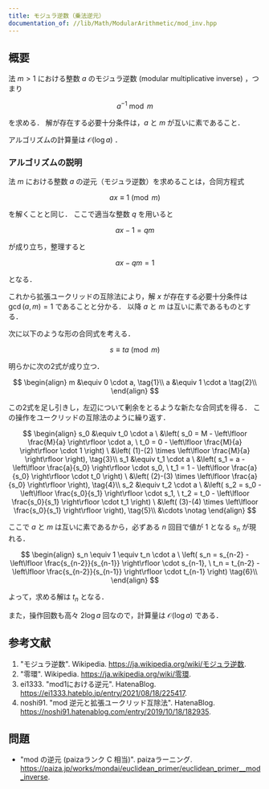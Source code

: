 ```yaml
---
title: モジュラ逆数（乗法逆元）
documentation_of: //lib/Math/ModularArithmetic/mod_inv.hpp
---
```



## 概要

法 $m > 1$ における整数 $a$ のモジュラ逆数 (modular multiplicative inverse) ，つまり

$$
a^{-1} \bmod m
$$

を求める．
解が存在する必要十分条件は，$a$ と $m$ が互いに素であること． 

アルゴリズムの計算量は $\mathcal{O}(\log a)$ ．


### アルゴリズムの説明

法 $m$ における整数 $a$ の逆元（モジュラ逆数）を求めることは，合同方程式

$$
a x \equiv 1 \pmod m
$$

を解くことと同じ．
ここで適当な整数 $q$ を用いると

$$
a x - 1 = q m
$$

が成り立ち，整理すると

$$
a x - q m = 1
$$

となる．

これから拡張ユークリッドの互除法により，解 $x$ が存在する必要十分条件は $\gcd(a,m) = 1$ であることと分かる．
以降 $a$ と $m$ は互いに素であるものとする．

次に以下のような形の合同式を考える．

$$
s \equiv t a \pmod m
$$

明らかに次の2式が成り立つ．

$$
\begin{align}
m &\equiv 0 \cdot a, \tag{1}\\
a &\equiv 1 \cdot a \tag{2}\\
\end{align}
$$

この2式を足し引きし，左辺について剰余をとるような新たな合同式を得る．
この操作をユークリッドの互除法のように繰り返す．


$$
\begin{align}
s_0 &\equiv t_0 \cdot a \ &\left( s_0 = M - \left\lfloor \frac{M}{a} \right\rfloor \cdot a, \ t_0 = 0 - \left\lfloor \frac{M}{a} \right\rfloor \cdot 1 \right) \ &\left( (1)-(2) \times \left\lfloor \frac{M}{a} \right\rfloor \right), \tag{3}\\
s_1 &\equiv t_1 \cdot a \ &\left( s_1 = a - \left\lfloor \frac{a}{s_0} \right\rfloor \cdot s_0, \ t_1 = 1 - \left\lfloor \frac{a}{s_0} \right\rfloor \cdot t_0 \right) \ &\left( (2)-(3) \times \left\lfloor \frac{a}{s_0} \right\rfloor \right), \tag{4}\\
s_2 &\equiv t_2 \cdot a \ &\left( s_2 = s_0 - \left\lfloor \frac{s_0}{s_1} \right\rfloor \cdot s_1, \ t_2 = t_0 - \left\lfloor \frac{s_0}{s_1} \right\rfloor \cdot t_1 \right) \ &\left( (3)-(4) \times \left\lfloor \frac{s_0}{s_1} \right\rfloor \right), \tag{5}\\
&\cdots \notag
\end{align}
$$

ここで $a$ と $m$ は互いに素であるから，必ずある $n$ 回目で値が $1$ となる $s_n$ が現れる．

$$
\begin{align}
s_n \equiv 1 \equiv t_n \cdot a \ \left( s_n = s_{n-2} - \left\lfloor \frac{s_{n-2}}{s_{n-1}} \right\rfloor \cdot s_{n-1}, \ t_n = t_{n-2} - \left\lfloor \frac{s_{n-2}}{s_{n-1}} \right\rfloor \cdot t_{n-1} \right) \tag{6}\\
\end{align}
$$

よって，求める解は $t_n$ となる．

また，操作回数も高々 $2 \log a$ 回なので，計算量は $\mathcal{O}(\log a)$ である． 


## 参考文献

1. "モジュラ逆数". Wikipedia. <https://ja.wikipedia.org/wiki/モジュラ逆数>.
1. "零環". Wikipedia. <https://ja.wikipedia.org/wiki/零環>.
1. ei1333. "mod1における逆元". HatenaBlog. <https://ei1333.hateblo.jp/entry/2021/08/18/225417>.
1. noshi91. "mod 逆元と拡張ユークリッド互除法". HatenaBlog. <https://noshi91.hatenablog.com/entry/2019/10/18/182935>.


## 問題

- "mod の逆元 (paizaランク C 相当)". paizaラーニング. <https://paiza.jp/works/mondai/euclidean_primer/euclidean_primer__mod_inverse>.

